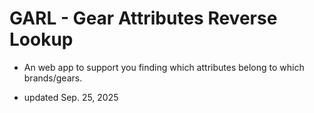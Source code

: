 # GARL - Gear Attributes Reverse Lookup
- An web app to support you finding which attributes belong to which brands/gears.

- updated Sep. 25, 2025